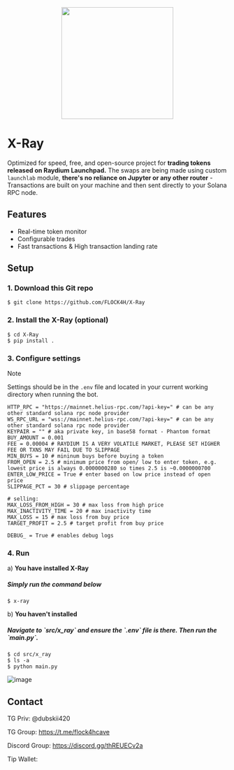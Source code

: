 <div align="center">
  
  <img src="https://github.com/user-attachments/assets/f5d00420-24b2-48ce-a1e7-cdfa0d643030" width=256 />
  
</div>

# X-Ray

Optimized for speed, free, and open-source project for **trading tokens released on Raydium Launchpad.** The swaps are being made using custom `launchlab` module, **there's no reliance on Jupyter or any other router** - Transactions are built on your machine and then sent directly to your Solana RPC node.

## Features

- Real-time token monitor
- Configurable trades
- Fast transactions & High transaction landing rate

## Setup

### 1. Download this Git repo

```
$ git clone https://github.com/FLOCK4H/X-Ray
```

### 2. Install the X-Ray (optional)

```
$ cd X-Ray
$ pip install .
```

### 3. Configure settings

> [!NOTE]
> Settings should be in the `.env` file and located in your current working directory when running the bot.</h5>

```
HTTP_RPC = "https://mainnet.helius-rpc.com/?api-key=" # can be any other standard solana rpc node provider
WS_RPC_URL = "wss://mainnet.helius-rpc.com/?api-key=" # can be any other standard solana rpc node provider
KEYPAIR = "" # aka private key, in base58 format - Phantom format
BUY_AMOUNT = 0.001
FEE = 0.00004 # RAYDIUM IS A VERY VOLATILE MARKET, PLEASE SET HIGHER FEE OR TXNS MAY FAIL DUE TO SLIPPAGE
MIN_BUYS = 10 # mininum buys before buying a token
FROM_OPEN = 2.5 # minimum price from open/ low to enter token, e.g. lowest price is always 0.0000000280 so times 2.5 is ~0.0000000700
ENTER_LOW_PRICE = True # enter based on low price instead of open price
SLIPPAGE_PCT = 30 # slippage percentage

# selling:
MAX_LOSS_FROM_HIGH = 30 # max loss from high price
MAX_INACTIVITY_TIME = 20 # max inactivity time
MAX_LOSS = 15 # max loss from buy price
TARGET_PROFIT = 2.5 # target profit from buy price

DEBUG_ = True # enables debug logs
```

### 4. Run

a) **You have installed X-Ray**

<h5>Simply run the command below</h5>

```
$ x-ray
```

b) **You haven't installed**

<h5>Navigate to `src/x_ray` and ensure the `.env` file is there. Then run the `main.py`.</h5>

```
$ cd src/x_ray
$ ls -a
$ python main.py
```

![image](https://github.com/user-attachments/assets/d6700609-c402-4bd9-b45c-8015bf5a87d7)

## Contact

TG Priv: @dubskii420

TG Group: https://t.me/flock4hcave

Discord Group: https://discord.gg/thREUECv2a

Tip Wallet: 
